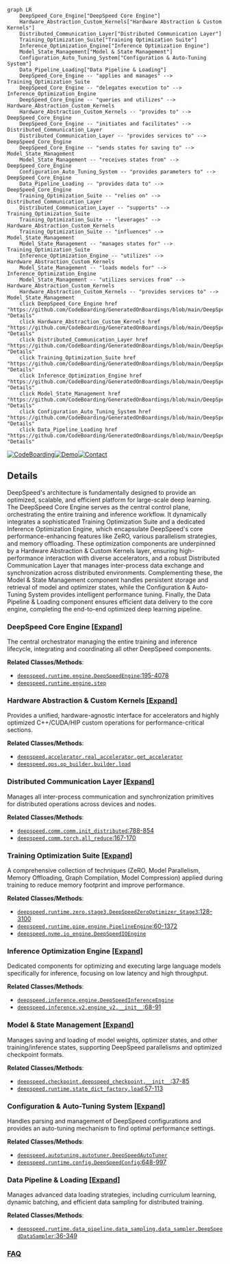 ```mermaid
graph LR
    DeepSpeed_Core_Engine["DeepSpeed Core Engine"]
    Hardware_Abstraction_Custom_Kernels["Hardware Abstraction & Custom Kernels"]
    Distributed_Communication_Layer["Distributed Communication Layer"]
    Training_Optimization_Suite["Training Optimization Suite"]
    Inference_Optimization_Engine["Inference Optimization Engine"]
    Model_State_Management["Model & State Management"]
    Configuration_Auto_Tuning_System["Configuration & Auto-Tuning System"]
    Data_Pipeline_Loading["Data Pipeline & Loading"]
    DeepSpeed_Core_Engine -- "applies and manages" --> Training_Optimization_Suite
    DeepSpeed_Core_Engine -- "delegates execution to" --> Inference_Optimization_Engine
    DeepSpeed_Core_Engine -- "queries and utilizes" --> Hardware_Abstraction_Custom_Kernels
    Hardware_Abstraction_Custom_Kernels -- "provides to" --> DeepSpeed_Core_Engine
    DeepSpeed_Core_Engine -- "initiates and facilitates" --> Distributed_Communication_Layer
    Distributed_Communication_Layer -- "provides services to" --> DeepSpeed_Core_Engine
    DeepSpeed_Core_Engine -- "sends states for saving to" --> Model_State_Management
    Model_State_Management -- "receives states from" --> DeepSpeed_Core_Engine
    Configuration_Auto_Tuning_System -- "provides parameters to" --> DeepSpeed_Core_Engine
    Data_Pipeline_Loading -- "provides data to" --> DeepSpeed_Core_Engine
    Training_Optimization_Suite -- "relies on" --> Distributed_Communication_Layer
    Distributed_Communication_Layer -- "supports" --> Training_Optimization_Suite
    Training_Optimization_Suite -- "leverages" --> Hardware_Abstraction_Custom_Kernels
    Training_Optimization_Suite -- "influences" --> Model_State_Management
    Model_State_Management -- "manages states for" --> Training_Optimization_Suite
    Inference_Optimization_Engine -- "utilizes" --> Hardware_Abstraction_Custom_Kernels
    Model_State_Management -- "loads models for" --> Inference_Optimization_Engine
    Model_State_Management -- "utilizes services from" --> Hardware_Abstraction_Custom_Kernels
    Hardware_Abstraction_Custom_Kernels -- "provides services to" --> Model_State_Management
    click DeepSpeed_Core_Engine href "https://github.com/CodeBoarding/GeneratedOnBoardings/blob/main/DeepSpeed/DeepSpeed_Core_Engine.md" "Details"
    click Hardware_Abstraction_Custom_Kernels href "https://github.com/CodeBoarding/GeneratedOnBoardings/blob/main/DeepSpeed/Hardware_Abstraction_Custom_Kernels.md" "Details"
    click Distributed_Communication_Layer href "https://github.com/CodeBoarding/GeneratedOnBoardings/blob/main/DeepSpeed/Distributed_Communication_Layer.md" "Details"
    click Training_Optimization_Suite href "https://github.com/CodeBoarding/GeneratedOnBoardings/blob/main/DeepSpeed/Training_Optimization_Suite.md" "Details"
    click Inference_Optimization_Engine href "https://github.com/CodeBoarding/GeneratedOnBoardings/blob/main/DeepSpeed/Inference_Optimization_Engine.md" "Details"
    click Model_State_Management href "https://github.com/CodeBoarding/GeneratedOnBoardings/blob/main/DeepSpeed/Model_State_Management.md" "Details"
    click Configuration_Auto_Tuning_System href "https://github.com/CodeBoarding/GeneratedOnBoardings/blob/main/DeepSpeed/Configuration_Auto_Tuning_System.md" "Details"
    click Data_Pipeline_Loading href "https://github.com/CodeBoarding/GeneratedOnBoardings/blob/main/DeepSpeed/Data_Pipeline_Loading.md" "Details"
```

[![CodeBoarding](https://img.shields.io/badge/Generated%20by-CodeBoarding-9cf?style=flat-square)](https://github.com/CodeBoarding/CodeBoarding)[![Demo](https://img.shields.io/badge/Try%20our-Demo-blue?style=flat-square)](https://www.codeboarding.org/demo)[![Contact](https://img.shields.io/badge/Contact%20us%20-%20contact@codeboarding.org-lightgrey?style=flat-square)](mailto:contact@codeboarding.org)

## Details

DeepSpeed's architecture is fundamentally designed to provide an optimized, scalable, and efficient platform for large-scale deep learning. The DeepSpeed Core Engine serves as the central control plane, orchestrating the entire training and inference workflow. It dynamically integrates a sophisticated Training Optimization Suite and a dedicated Inference Optimization Engine, which encapsulate DeepSpeed's core performance-enhancing features like ZeRO, various parallelism strategies, and memory offloading. These optimization components are underpinned by a Hardware Abstraction & Custom Kernels layer, ensuring high-performance interaction with diverse accelerators, and a robust Distributed Communication Layer that manages inter-process data exchange and synchronization across distributed environments. Complementing these, the Model & State Management component handles persistent storage and retrieval of model and optimizer states, while the Configuration & Auto-Tuning System provides intelligent performance tuning. Finally, the Data Pipeline & Loading component ensures efficient data delivery to the core engine, completing the end-to-end optimized deep learning pipeline.

### DeepSpeed Core Engine [[Expand]](./DeepSpeed_Core_Engine.md)
The central orchestrator managing the entire training and inference lifecycle, integrating and coordinating all other DeepSpeed components.


**Related Classes/Methods**:

- <a href="https://github.com/deepspeedai/DeepSpeed/blob/master/deepspeed/runtime/engine.py#L195-L4078" target="_blank" rel="noopener noreferrer">`deepspeed.runtime.engine.DeepSpeedEngine`:195-4078</a>
- <a href="https://github.com/deepspeedai/DeepSpeed/blob/master/deepspeed/runtime/engine.py" target="_blank" rel="noopener noreferrer">`deepspeed.runtime.engine.step`</a>


### Hardware Abstraction & Custom Kernels [[Expand]](./Hardware_Abstraction_Custom_Kernels.md)
Provides a unified, hardware-agnostic interface for accelerators and highly optimized C++/CUDA/HIP custom operations for performance-critical sections.


**Related Classes/Methods**:

- <a href="https://github.com/deepspeedai/DeepSpeed/blob/master/deepspeed/accelerator/real_accelerator.py" target="_blank" rel="noopener noreferrer">`deepspeed.accelerator.real_accelerator.get_accelerator`</a>
- <a href="https://github.com/deepspeedai/DeepSpeed/blob/master/deepspeed/ops/op_builder/builder.py" target="_blank" rel="noopener noreferrer">`deepspeed.ops.op_builder.builder.load`</a>


### Distributed Communication Layer [[Expand]](./Distributed_Communication_Layer.md)
Manages all inter-process communication and synchronization primitives for distributed operations across devices and nodes.


**Related Classes/Methods**:

- <a href="https://github.com/deepspeedai/DeepSpeed/blob/master/deepspeed/comm/comm.py#L788-L854" target="_blank" rel="noopener noreferrer">`deepspeed.comm.comm.init_distributed`:788-854</a>
- <a href="https://github.com/deepspeedai/DeepSpeed/blob/master/deepspeed/comm/torch.py#L167-L170" target="_blank" rel="noopener noreferrer">`deepspeed.comm.torch.all_reduce`:167-170</a>


### Training Optimization Suite [[Expand]](./Training_Optimization_Suite.md)
A comprehensive collection of techniques (ZeRO, Model Parallelism, Memory Offloading, Graph Compilation, Model Compression) applied during training to reduce memory footprint and improve performance.


**Related Classes/Methods**:

- <a href="https://github.com/deepspeedai/DeepSpeed/blob/master/deepspeed/runtime/zero/stage3.py#L128-L3100" target="_blank" rel="noopener noreferrer">`deepspeed.runtime.zero.stage3.DeepSpeedZeroOptimizer_Stage3`:128-3100</a>
- <a href="https://github.com/deepspeedai/DeepSpeed/blob/master/deepspeed/runtime/pipe/engine.py#L60-L1372" target="_blank" rel="noopener noreferrer">`deepspeed.runtime.pipe.engine.PipelineEngine`:60-1372</a>
- <a href="https://github.com/deepspeedai/DeepSpeed/blob/master/deepspeed/nvme/io_engine.py" target="_blank" rel="noopener noreferrer">`deepspeed.nvme.io_engine.DeepSpeedIOEngine`</a>


### Inference Optimization Engine [[Expand]](./Inference_Optimization_Engine.md)
Dedicated components for optimizing and executing large language models specifically for inference, focusing on low latency and high throughput.


**Related Classes/Methods**:

- <a href="https://github.com/deepspeedai/DeepSpeed/blob/master/deepspeed/inference/engine.py" target="_blank" rel="noopener noreferrer">`deepspeed.inference.engine.DeepSpeedInferenceEngine`</a>
- <a href="https://github.com/deepspeedai/DeepSpeed/blob/master/deepspeed/inference/v2/engine_v2.py#L68-L91" target="_blank" rel="noopener noreferrer">`deepspeed.inference.v2.engine_v2.__init__`:68-91</a>


### Model & State Management [[Expand]](./Model_State_Management.md)
Manages saving and loading of model weights, optimizer states, and other training/inference states, supporting DeepSpeed parallelisms and optimized checkpoint formats.


**Related Classes/Methods**:

- <a href="https://github.com/deepspeedai/DeepSpeed/blob/master/deepspeed/checkpoint/deepspeed_checkpoint.py#L37-L85" target="_blank" rel="noopener noreferrer">`deepspeed.checkpoint.deepspeed_checkpoint.__init__`:37-85</a>
- <a href="https://github.com/deepspeedai/DeepSpeed/blob/master/deepspeed/runtime/state_dict_factory.py#L57-L113" target="_blank" rel="noopener noreferrer">`deepspeed.runtime.state_dict_factory.load`:57-113</a>


### Configuration & Auto-Tuning System [[Expand]](./Configuration_Auto_Tuning_System.md)
Handles parsing and management of DeepSpeed configurations and provides an auto-tuning mechanism to find optimal performance settings.


**Related Classes/Methods**:

- <a href="https://github.com/deepspeedai/DeepSpeed/blob/master/deepspeed/autotuning/autotuner.py" target="_blank" rel="noopener noreferrer">`deepspeed.autotuning.autotuner.DeepSpeedAutoTuner`</a>
- <a href="https://github.com/deepspeedai/DeepSpeed/blob/master/deepspeed/runtime/config.py#L648-L997" target="_blank" rel="noopener noreferrer">`deepspeed.runtime.config.DeepSpeedConfig`:648-997</a>


### Data Pipeline & Loading [[Expand]](./Data_Pipeline_Loading.md)
Manages advanced data loading strategies, including curriculum learning, dynamic batching, and efficient data sampling for distributed training.


**Related Classes/Methods**:

- <a href="https://github.com/deepspeedai/DeepSpeed/blob/master/deepspeed/runtime/data_pipeline/data_sampling/data_sampler.py#L36-L349" target="_blank" rel="noopener noreferrer">`deepspeed.runtime.data_pipeline.data_sampling.data_sampler.DeepSpeedDataSampler`:36-349</a>




### [FAQ](https://github.com/CodeBoarding/GeneratedOnBoardings/tree/main?tab=readme-ov-file#faq)